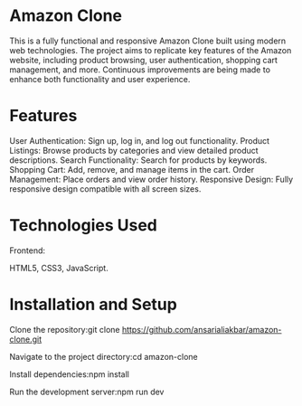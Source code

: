 # Amazon Clone
This is a fully functional and responsive Amazon Clone built using modern web technologies. The project aims to replicate key features of the Amazon website, including product browsing, user authentication, shopping cart management, and more. Continuous improvements are being made to enhance both functionality and user experience.

# Features
User Authentication: Sign up, log in, and log out functionality.
Product Listings: Browse products by categories and view detailed product descriptions.
Search Functionality: Search for products by keywords.
Shopping Cart: Add, remove, and manage items in the cart.
Order Management: Place orders and view order history.
Responsive Design: Fully responsive design compatible with all screen sizes.


# Technologies Used
Frontend:

HTML5, CSS3, JavaScript.

# Installation and Setup
  Clone the repository:git clone https://github.com/ansarialiakbar/amazon-clone.git
  
 Navigate to the project directory:cd amazon-clone
 
 Install dependencies:npm install
 
 Run the development server:npm run dev

